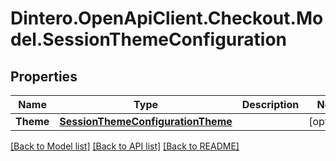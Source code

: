 # Dintero.OpenApiClient.Checkout.Model.SessionThemeConfiguration

## Properties

Name | Type | Description | Notes
------------ | ------------- | ------------- | -------------
**Theme** | [**SessionThemeConfigurationTheme**](SessionThemeConfigurationTheme.md) |  | [optional] 

[[Back to Model list]](../README.md#documentation-for-models) [[Back to API list]](../README.md#documentation-for-api-endpoints) [[Back to README]](../README.md)

